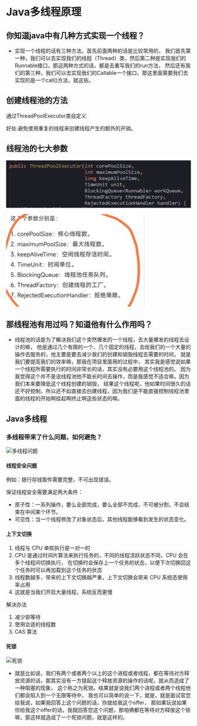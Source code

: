 # Java多线程原理


## 你知道java中有几种方式实现一个线程？

* 实现一个线程的话有三种方法，首先前面两种的话是比较常用的，
我们首先第一种，我们可以去实现我们的线程（Thread）类，然后第二种是实现我们的Runnable接口，那这两种方式的话，都是去重写我们的run方法，
然后还有我们的第三种，我们可以去实现我们的Callable一个接口，那这里面需要我们去实现的是一个call()方法，就这些。

## 创建线程池的方法

通过ThreadPoolExecutor类自定义

好处:避免使用重复的线程来创建线程产生的额外的开销。

## 线程池的七大参数

![七大参数](/img/Java多线程原理/img.png)<br>

![七大参数](/img/Java多线程原理/img_1.png)<br>

## 那线程池有用过吗？知道他有什么作用吗？

* 线程池的话是为了解决我们这个突然爆发的一个线程，去大量爆发的线程去设计的嘛，
他是通过几个有限的一个、几个固定的线程，去给我们的一个大量的操作去服务的，他主要是要去减少我们的创建和销毁线程去需要的时间，
就是我们要提高我们的效率嘛，那我在项目里面用的过程中，
其实我是感觉说如果一个线程所需要执行的时间非常长的话，其实没有必要用这个线程池的。
因为我觉得这个并不是说线程池他不能长时间去操作，而是我感觉不适合嘛，因为我们本来要降低这个线程创建的销毁，
结果这个线程呢，他如果时间很久的话还不好控制，所以还不如直接去创建线程，因为我们是不能直接控制线程池里面的线程的开始啊挂起啊终止啊这些状态的嘛。

## Java多线程

### 多线程带来了什么问题，如何避免？

![多线程问题](/img/Java多线程原理/多线程问题.png)<br>

#### 线程安全问题

例如：银行存钱取件需要完整，不可出现错误。

保证线程安全需要满足两大条件：
* 原子性：一系列操作，要么全部完成，要么全部不完成，不可被分割，不会结束在中间某个环节。
* 可见性：当一个线程修改了对象状态后，其他线程能够看到发生的状态变化。

#### 上下文切换

1. 线程与 CPU 单核执行是一对一的
2. CPU 是通过时间片算法来执行任务的，不同的线程活跃状态不同，CPU 会在多个线程间切换执行，
在切换时会保存上一个任务的状态，以便下次切换回这个任务时可以再加载到这个任务的状态
3. 线程数越多，带来的上下文切换越严重，上下文切换会带来 CPU 系统态使用率占用
4. 这就是当我们开启大量线程，系统反而更慢

解决办法

1. 减少锁等待
2. 使用合适的线程数
3. CAS 算法

#### 死锁

![死锁](/img/Java多线程原理/死锁.png)<br>

* 就是比如说，我们有两个或者两个以上的这个进程或者线程，都在等待对方释放资源的话，那其实没有一方提起这个释放资源的操作的话呢，就从而造成了一种阻塞的现象，
这个称之为死锁。结果就是说我们两个进程或者两个线程他们都会陷入到一个无限等待中，
我也可以简单的说一下，就是，就是面试官您给我说，如果我回答上这个问题的话，你就给我这个offer，
那如果玩说如果你给我这个offer的话，我就回答您这个问题，那咱俩都在等待对方释放这个锁嘛，那这样就造成了一个死锁问题，就是这样的。

  

